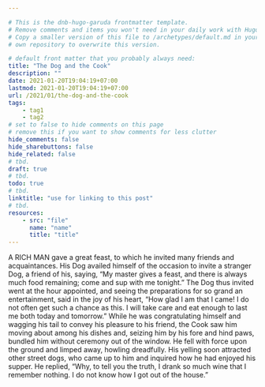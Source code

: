 ```yaml
---

# This is the dnb-hugo-garuda frontmatter template. 
# Remove comments and items you won't need in your daily work with Hugo.
# Copy a smaller version of this file to /archetypes/default.md in your
# own repository to overwrite this version.

# default front matter that you probably always need:
title: "The Dog and the Cook"
description: ""
date: 2021-01-20T19:04:19+07:00
lastmod: 2021-01-20T19:04:19+07:00
url: /2021/01/the-dog-and-the-cook
tags:
    - tag1
    - tag2
# set to false to hide comments on this page
# remove this if you want to show comments for less clutter
hide_comments: false
hide_sharebuttons: false
hide_related: false
# tbd.
draft: true
# tbd.
todo: true
# tbd.
linktitle: "use for linking to this post"
# tbd.
resources:
    - src: "file"
      name: "name"
      title: "title"
---
```

A RICH MAN gave a great feast, to which he invited many friends and acquaintances. His Dog availed himself of the occasion to invite a stranger Dog, a friend of his, saying, “My master gives a feast, and there is always much food remaining; come and sup with me tonight.” The Dog thus invited went at the hour appointed, and seeing the preparations for so grand an entertainment, said in the joy of his heart, “How glad I am that I came! I do not often get such a chance as this. I will take care and eat enough to last me both today and tomorrow.” While he was congratulating himself and wagging his tail to convey his pleasure to his friend, the Cook saw him moving about among his dishes and, seizing him by his fore and hind paws, bundled him without ceremony out of the window. He fell with force upon the ground and limped away, howling dreadfully. His yelling soon attracted other street dogs, who came up to him and inquired how he had enjoyed his supper. He replied, “Why, to tell you the truth, I drank so much wine that I remember nothing. I do not know how I got out of the house.”

